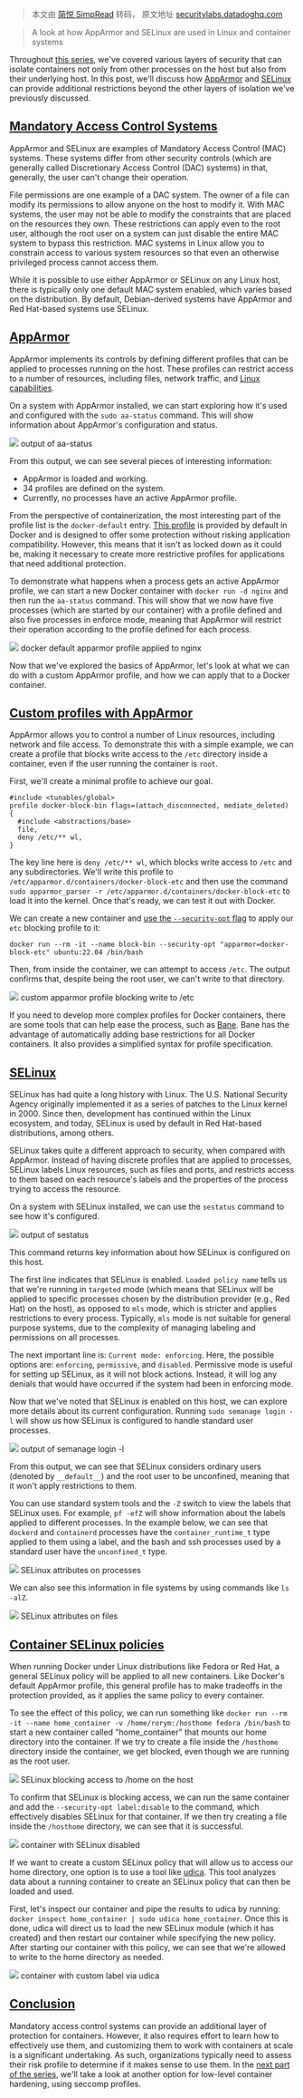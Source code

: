 > 本文由 [简悦 SimpRead](http://ksria.com/simpread/) 转码， 原文地址 [securitylabs.datadoghq.com](https://securitylabs.datadoghq.com/articles/container-security-fundamentals-part-5/)

> A look at how AppArmor and SELinux are used in Linux and container systems

Throughout [this series](https://securitylabs.datadoghq.com/articles/?s=container%20security%20fundamentals), we've covered various layers of security that can isolate containers not only from other processes on the host but also from their underlying host. In this post, we'll discuss how [AppArmor](https://apparmor.net/) and [SELinux](https://github.com/SELinuxProject) can provide additional restrictions beyond the other layers of isolation we've previously discussed.

[Mandatory Access Control Systems](#mandatory-access-control-systems)
---------------------------------------------------------------------

AppArmor and SELinux are examples of Mandatory Access Control (MAC) systems. These systems differ from other security controls (which are generally called Discretionary Access Control (DAC) systems) in that, generally, the user can't change their operation.

File permissions are one example of a DAC system. The owner of a file can modify its permissions to allow anyone on the host to modify it. With MAC systems, the user may not be able to modify the constraints that are placed on the resources they own. These restrictions can apply even to the root user, although the root user on a system can just disable the entire MAC system to bypass this restriction. MAC systems in Linux allow you to constrain access to various system resources so that even an otherwise privileged process cannot access them.

While it is possible to use either AppArmor or SELinux on any Linux host, there is typically only one default MAC system enabled, which varies based on the distribution. By default, Debian-derived systems have AppArmor and Red Hat-based systems use SELinux.

[AppArmor](#apparmor)
---------------------

AppArmor implements its controls by defining different profiles that can be applied to processes running on the host. These profiles can restrict access to a number of resources, including files, network traffic, and [Linux capabilities](https://securitylabs.datadoghq.com/articles/container-security-fundamentals-part-3/#what-are-linux-capabilities).

On a system with AppArmor installed, we can start exploring how it's used and configured with the `sudo aa-status` command. This will show information about AppArmor's configuration and status.

![](https://datadog-securitylabs.imgix.net/img/container-security-fundamentals/part-5/screenshot-1.png?auto=format&w=896&dpr=1.25) output of aa-status

From this output, we can see several pieces of interesting information:

*   AppArmor is loaded and working.
*   34 profiles are defined on the system.
*   Currently, no processes have an active AppArmor profile.

From the perspective of containerization, the most interesting part of the profile list is the `docker-default` entry. [This profile](https://docs.docker.com/engine/security/apparmor/#understand-the-policies) is provided by default in Docker and is designed to offer some protection without risking application compatibility. However, this means that it isn't as locked down as it could be, making it necessary to create more restrictive profiles for applications that need additional protection.

To demonstrate what happens when a process gets an active AppArmor profile, we can start a new Docker container with `docker run -d nginx` and then run the `aa-status` command. This will show that we now have five processes (which are started by our container) with a profile defined and also five processes in enforce mode, meaning that AppArmor will restrict their operation according to the profile defined for each process.

![](https://datadog-securitylabs.imgix.net/img/container-security-fundamentals/part-5/screenshot-2.png?auto=format&w=896&dpr=1.25) docker default apparmor profile applied to nginx

Now that we've explored the basics of AppArmor, let's look at what we can do with a custom AppArmor profile, and how we can apply that to a Docker container.

[Custom profiles with AppArmor](#custom-profiles-with-apparmor)
---------------------------------------------------------------

AppArmor allows you to control a number of Linux resources, including network and file access. To demonstrate this with a simple example, we can create a profile that blocks write access to the `/etc` directory inside a container, even if the user running the container is `root`.

First, we'll create a minimal profile to achieve our goal.

```
#include <tunables/global>
profile docker-block-bin flags=(attach_disconnected, mediate_deleted) {
  #include <abstractions/base>
  file,
  deny /etc/** wl,
}
```

The key line here is `deny /etc/** wl`, which blocks write access to `/etc` and any subdirectories. We'll write this profile to `/etc/apparmor.d/containers/docker-block-etc` and then use the command `sudo apparmor_parser -r /etc/apparmor.d/containers/docker-block-etc` to load it into the kernel. Once that's ready, we can test it out with Docker.

We can create a new container and [use the `--security-opt` flag](https://docs.docker.com/engine/security/seccomp/#pass-a-profile-for-a-container) to apply our `etc` blocking profile to it:

```
docker run --rm -it --name block-bin --security-opt "apparmor=docker-block-etc" ubuntu:22.04 /bin/bash
```

Then, from inside the container, we can attempt to access `/etc`. The output confirms that, despite being the root user, we can't write to that directory.

![](https://datadog-securitylabs.imgix.net/img/container-security-fundamentals/part-5/screenshot-3.png?auto=format&w=896&dpr=1.25) custom apparmor profile blocking write to /etc

If you need to develop more complex profiles for Docker containers, there are some tools that can help ease the process, such as [Bane](https://github.com/genuinetools/bane). Bane has the advantage of automatically adding base restrictions for all Docker containers. It also provides a simplified syntax for profile specification.

[SELinux](#selinux)
-------------------

SELinux has had quite a long history with Linux. The U.S. National Security Agency originally implemented it as a series of patches to the Linux kernel in 2000. Since then, development has continued within the Linux ecosystem, and today, SELinux is used by default in Red Hat-based distributions, among others.

SELinux takes quite a different approach to security, when compared with AppArmor. Instead of having discrete profiles that are applied to processes, SELinux labels Linux resources, such as files and ports, and restricts access to them based on each resource's labels and the properties of the process trying to access the resource.

On a system with SELinux installed, we can use the `sestatus` command to see how it's configured.

![](https://datadog-securitylabs.imgix.net/img/container-security-fundamentals/part-5/screenshot-4.png?auto=format&w=896&dpr=1.25) output of sestatus

This command returns key information about how SELinux is configured on this host.

The first line indicates that SELinux is enabled. `Loaded policy name` tells us that we're running in `targeted` mode (which means that SELinux will be applied to specific processes chosen by the distribution provider (e.g., Red Hat) on the host), as opposed to `mls` mode, which is stricter and applies restrictions to every process. Typically, `mls` mode is not suitable for general purpose systems, due to the complexity of managing labeling and permissions on all processes.

The next important line is: `Current mode: enforcing`. Here, the possible options are: `enforcing`, `permissive`, and `disabled`. Permissive mode is useful for setting up SELinux, as it will not block actions. Instead, it will log any denials that would have occurred if the system had been in enforcing mode.

Now that we've noted that SELinux is enabled on this host, we can explore more details about its current configuration. Running `sudo semanage login -l` will show us how SELinux is configured to handle standard user processes.

![](https://datadog-securitylabs.imgix.net/img/container-security-fundamentals/part-5/screenshot-5.png?auto=format&w=896&dpr=1.25) output of semanage login -l

From this output, we can see that SELinux considers ordinary users (denoted by `__default__`) and the root user to be unconfined, meaning that it won't apply restrictions to them.

You can use standard system tools and the `-Z` switch to view the labels that SELinux uses. For example, `pf -efZ` will show information about the labels applied to different processes. In the example below, we can see that `dockerd` and `containerd` processes have the `container_runtime_t` type applied to them using a label, and the bash and ssh processes used by a standard user have the `unconfined_t` type.

![](https://datadog-securitylabs.imgix.net/img/container-security-fundamentals/part-5/screenshot-6.png?auto=format&w=896&dpr=1.25) SELinux attributes on processes

We can also see this information in file systems by using commands like `ls -alZ`.

![](https://datadog-securitylabs.imgix.net/img/container-security-fundamentals/part-5/screenshot-7.png?auto=format&w=896&dpr=1.25) SELinux attributes on files

[Container SELinux policies](#container-selinux-policies)
---------------------------------------------------------

When running Docker under Linux distributions like Fedora or Red Hat, a general SELinux policy will be applied to all new containers. Like Docker's default AppArmor profile, this general profile has to make tradeoffs in the protection provided, as it applies the same policy to every container.

To see the effect of this policy, we can run something like `docker run --rm -it --name home_container -v /home/rorym:/hosthome fedora /bin/bash` to start a new container called "home_container" that mounts our home directory into the container. If we try to create a file inside the `/hosthome` directory inside the container, we get blocked, even though we are running as the root user.

![](https://datadog-securitylabs.imgix.net/img/container-security-fundamentals/part-5/screenshot-8.png?auto=format&w=896&dpr=1.25) SELinux blocking access to /home on the host

To confirm that SELinux is blocking access, we can run the same container and add the `--security-opt label:disable` to the command, which effectively disables SELinux for that container. If we then try creating a file inside the `/hosthome` directory, we can see that it is successful.

![](https://datadog-securitylabs.imgix.net/img/container-security-fundamentals/part-5/screenshot-9.png?auto=format&w=896&dpr=1.25) container with SELinux disabled

If we want to create a custom SELinux policy that will allow us to access our home directory, one option is to use a tool like [udica](https://github.com/containers/udica). This tool analyzes data about a running container to create an SELinux policy that can then be loaded and used.

First, let's inspect our container and pipe the results to udica by running: `docker inspect home_container | sudo udica home_container`. Once this is done, udica will direct us to load the new SELinux module (which it has created) and then restart our container while specifying the new policy. After starting our container with this policy, we can see that we're allowed to write to the home directory as needed.

![](https://datadog-securitylabs.imgix.net/img/container-security-fundamentals/part-5/screenshot-5.png?auto=format&w=896&dpr=1.25) container with custom label via udica

[Conclusion](#conclusion)
-------------------------

Mandatory access control systems can provide an additional layer of protection for containers. However, it also requires effort to learn how to effectively use them, and customizing them to work with containers at scale is a significant undertaking. As such, organizations typically need to assess their risk profile to determine if it makes sense to use them. In the [next part of the series](https://securitylabs.datadoghq.com/articles/container-security-fundamentals-part-6/), we'll take a look at another option for low-level container hardening, using seccomp profiles.